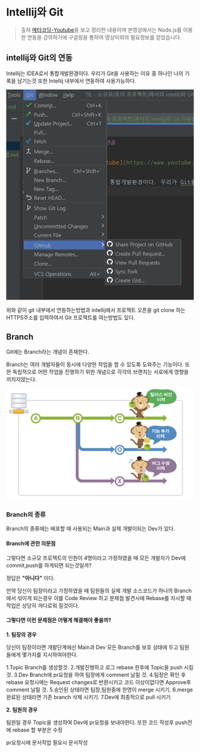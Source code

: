 # Intellij와 Git

> 출처 [메타코딩-Youtube](https://www.youtube.com/watch?v=W3RAX9ugrUU)을 보고 정리한 내용이며 본영상에서는 Node.js를 이용한 연동을 강의하기에 구글링을 통하여 영상이외의 필요정보를 얻었습니다.

## intellij와 Git의 연동

Intellij는 IDEA로서 통합개발환경이다. 우리가 Git을 사용하는 이유 중 하나인 나의 기록을 남기는것 또한 Intellij 내부에서 연동하여 사용가능하다.

![intellij-git](TIL-img/intellij-git.png)

위와 같이 git 내부에서 연동하는방법과 intellij에서 프로젝트 오픈을 git clone 하는 HTTPS주소를 입력하여서 Git 프로젝트를 여는방법도 있다.

## Branch

Git에는 Branch라는 개념이 존재한다.

Branch는 여러 개발자들이 동시에 다양한 작업을 할 수 있도록 도와주는 기능이다. 또한 독립적으로 어떤 작업을 진행하기 위한 개념으로 각각의 브랜치는 서로에게 영향을 끼치지않는다.

![branch](TIL-img/branch.png)

### Branch의 종류

Branch의 종류에는 배포할 때 사용되는 Main과 실제 개발이되는 Dev가 있다.

#### Branch에 관한 의문점

그렇다면 소규모 프로젝트의 인원이 4명이라고 가정하였을 때 모든 개발자가 Dev에 commit,push를 하게되면 되는것일까?

정답은 **"아니다"** 이다.

만약 당신이 팀장이라고 가정하였을 때 팀원들의 실제 개발 소스코드가 하나의 Branch에서 섞이게 되는경우 이를 Code Review 하고 문제점 발견시에 Rebase를 지시할 때 작업은 상당히 까다로워 질것이다. 

#### 그렇다면 이런 문제점은 어떻게 해결해야 좋을까?

**1. 팀장의 경우**

당신이 팀장이라면 개발단계에선 Main과 Dev 모든 Branch를 보호 상태에 두고 팀원들에게 몇가지를 지시하여야한다.

1.Topic Branch를 생성할것.
2.개발진행하고 로그 rebase 한후에 Topic을 push 시킬 것. 
3.Dev Branch에 pr요청을 하여 팀장에게 comment 날릴 것.
4.팀장은 확인 후 rebase 요청시에는 Request changes로 반환시키고 코드 이상이없다면 Approve후 comment 날릴 것.
5.승인된 상태라면 팀장,팀원중에 한명이 merge 시키기.
6.merge 완료된 상태라면 기존 branch 삭제 시키기.
7.Dev에 최종적으로 pull 시키기

**2. 팀원의 경우**

팀원일 경우 Topic을 생성하여 Dev에 pr요청을 보내야한다.
또한 코드 작성후 push전에 rebase 할 부분은 수정

pr요청시에 문서작업 필요시 문서작성
